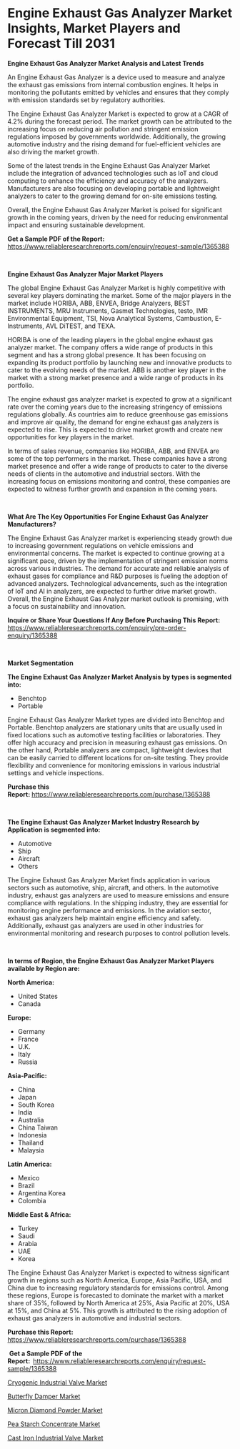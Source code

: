 <p><h1>Engine Exhaust Gas Analyzer Market Insights, Market Players and Forecast Till 2031</h1></p><p><strong>Engine Exhaust Gas Analyzer Market Analysis and Latest Trends</strong></p>
<p><p>An Engine Exhaust Gas Analyzer is a device used to measure and analyze the exhaust gas emissions from internal combustion engines. It helps in monitoring the pollutants emitted by vehicles and ensures that they comply with emission standards set by regulatory authorities.</p><p>The Engine Exhaust Gas Analyzer Market is expected to grow at a CAGR of 4.2% during the forecast period. The market growth can be attributed to the increasing focus on reducing air pollution and stringent emission regulations imposed by governments worldwide. Additionally, the growing automotive industry and the rising demand for fuel-efficient vehicles are also driving the market growth.</p><p>Some of the latest trends in the Engine Exhaust Gas Analyzer Market include the integration of advanced technologies such as IoT and cloud computing to enhance the efficiency and accuracy of the analyzers. Manufacturers are also focusing on developing portable and lightweight analyzers to cater to the growing demand for on-site emissions testing.</p><p>Overall, the Engine Exhaust Gas Analyzer Market is poised for significant growth in the coming years, driven by the need for reducing environmental impact and ensuring sustainable development.</p></p>
<p><strong>Get a Sample PDF of the Report:&nbsp;</strong> <a href="https://www.reliableresearchreports.com/enquiry/request-sample/1365388">https://www.reliableresearchreports.com/enquiry/request-sample/1365388</a></p>
<p>&nbsp;</p>
<p><strong>Engine Exhaust Gas Analyzer Major Market Players</strong></p>
<p><p>The global Engine Exhaust Gas Analyzer Market is highly competitive with several key players dominating the market. Some of the major players in the market include HORIBA, ABB, ENVEA, Bridge Analyzers, BEST INSTRUMENTS, MRU Instruments, Gasmet Technologies, testo, IMR Environmental Equipment, TSI, Nova Analytical Systems, Cambustion, E-Instruments, AVL DiTEST, and TEXA.</p><p>HORIBA is one of the leading players in the global engine exhaust gas analyzer market. The company offers a wide range of products in this segment and has a strong global presence. It has been focusing on expanding its product portfolio by launching new and innovative products to cater to the evolving needs of the market. ABB is another key player in the market with a strong market presence and a wide range of products in its portfolio.</p><p>The engine exhaust gas analyzer market is expected to grow at a significant rate over the coming years due to the increasing stringency of emissions regulations globally. As countries aim to reduce greenhouse gas emissions and improve air quality, the demand for engine exhaust gas analyzers is expected to rise. This is expected to drive market growth and create new opportunities for key players in the market.</p><p>In terms of sales revenue, companies like HORIBA, ABB, and ENVEA are some of the top performers in the market. These companies have a strong market presence and offer a wide range of products to cater to the diverse needs of clients in the automotive and industrial sectors. With the increasing focus on emissions monitoring and control, these companies are expected to witness further growth and expansion in the coming years.</p></p>
<p>&nbsp;</p>
<p><strong>What Are The Key Opportunities For Engine Exhaust Gas Analyzer Manufacturers?</strong></p>
<p><p>The Engine Exhaust Gas Analyzer market is experiencing steady growth due to increasing government regulations on vehicle emissions and environmental concerns. The market is expected to continue growing at a significant pace, driven by the implementation of stringent emission norms across various industries. The demand for accurate and reliable analysis of exhaust gases for compliance and R&D purposes is fueling the adoption of advanced analyzers. Technological advancements, such as the integration of IoT and AI in analyzers, are expected to further drive market growth. Overall, the Engine Exhaust Gas Analyzer market outlook is promising, with a focus on sustainability and innovation.</p></p>
<p><strong>Inquire or Share Your Questions If Any Before Purchasing This Report:</strong> <a href="https://www.reliableresearchreports.com/enquiry/pre-order-enquiry/1365388">https://www.reliableresearchreports.com/enquiry/pre-order-enquiry/1365388</a></p>
<p>&nbsp;</p>
<p><strong>Market Segmentation</strong></p>
<p><strong>The Engine Exhaust Gas Analyzer Market Analysis by types is segmented into:</strong></p>
<p><ul><li>Benchtop</li><li>Portable</li></ul></p>
<p><p>Engine Exhaust Gas Analyzer Market types are divided into Benchtop and Portable. Benchtop analyzers are stationary units that are usually used in fixed locations such as automotive testing facilities or laboratories. They offer high accuracy and precision in measuring exhaust gas emissions. On the other hand, Portable analyzers are compact, lightweight devices that can be easily carried to different locations for on-site testing. They provide flexibility and convenience for monitoring emissions in various industrial settings and vehicle inspections.</p></p>
<p><strong>Purchase this Report:&nbsp;</strong><a href="https://www.reliableresearchreports.com/purchase/1365388">https://www.reliableresearchreports.com/purchase/1365388</a></p>
<p>&nbsp;</p>
<p><strong>The Engine Exhaust Gas Analyzer Market Industry Research by Application is segmented into:</strong></p>
<p><ul><li>Automotive</li><li>Ship</li><li>Aircraft</li><li>Others</li></ul></p>
<p><p>The Engine Exhaust Gas Analyzer Market finds application in various sectors such as automotive, ship, aircraft, and others. In the automotive industry, exhaust gas analyzers are used to measure emissions and ensure compliance with regulations. In the shipping industry, they are essential for monitoring engine performance and emissions. In the aviation sector, exhaust gas analyzers help maintain engine efficiency and safety. Additionally, exhaust gas analyzers are used in other industries for environmental monitoring and research purposes to control pollution levels.</p></p>
<p>&nbsp;</p>
<p><strong>In terms of Region, the Engine Exhaust Gas Analyzer Market Players available by Region are:</strong></p>
<p>
    <p> <strong> North America: </strong>
        <ul>
            <li>United States</li>
            <li>Canada</li>
        </ul>
        </p> 
    <p> <strong> Europe: </strong>
        <ul>
            <li>Germany</li>
            <li>France</li>
            <li>U.K.</li>
            <li>Italy</li>
            <li>Russia</li>
        </ul>
        </p> 
    <p> <strong> Asia-Pacific: </strong>
        <ul>
            <li>China</li>
            <li>Japan</li>
            <li>South Korea</li>
            <li>India</li>
            <li>Australia</li>
            <li>China Taiwan</li>
            <li>Indonesia</li>
            <li>Thailand</li>
            <li>Malaysia</li>
        </ul>
        </p> 
    <p> <strong> Latin America: </strong>
        <ul>
            <li>Mexico</li>
            <li>Brazil</li>
            <li>Argentina Korea</li>
            <li>Colombia</li>
        </ul>
        </p> 
    <p> <strong> Middle East & Africa: </strong>
        <ul>
            <li>Turkey</li>
            <li>Saudi</li>
            <li>Arabia</li>
            <li>UAE</li>
            <li>Korea</li>
        </ul>
    </p>
    </p>
<p><p>The Engine Exhaust Gas Analyzer Market is expected to witness significant growth in regions such as North America, Europe, Asia Pacific, USA, and China due to increasing regulatory standards for emissions control. Among these regions, Europe is forecasted to dominate the market with a market share of 35%, followed by North America at 25%, Asia Pacific at 20%, USA at 15%, and China at 5%. This growth is attributed to the rising adoption of exhaust gas analyzers in automotive and industrial sectors.</p></p>
<p><strong>Purchase this Report: </strong><a href="https://www.reliableresearchreports.com/purchase/1365388">https://www.reliableresearchreports.com/purchase/1365388</a></p>
<p>&nbsp;<strong>Get a Sample PDF of the Report:&nbsp;&nbsp;</strong><a href="https://www.reliableresearchreports.com/enquiry/request-sample/1365388">https://www.reliableresearchreports.com/enquiry/request-sample/1365388</a></p>
<p><strong></strong></p>
<p><p><a href="https://medium.com/@dorisstephens14/cryogenic-industrial-valve-market-exploring-market-share-market-trends-and-future-growth-6a855cf16ba3">Cryogenic Industrial Valve Market</a></p><p><a href="https://medium.com/@dorothybrooks53/butterfly-damper-market-the-key-to-successful-business-strategy-forecast-till-2031-985a0fea5db8">Butterfly Damper Market</a></p><p><a href="https://github.com/marloy8/Market-Research-Report-List-3/blob/main/micron-diamond-powder-market.md">Micron Diamond Powder Market</a></p><p><a href="https://github.com/WillieWoodard/Market-Research-Report-List-3/blob/main/pea-starch-concentrate-market.md">Pea Starch Concentrate Market</a></p><p><a href="https://medium.com/@dorisstephens14/cast-iron-industrial-valve-nbsp-market-focuses-on-market-share-size-and-projected-forecast-till-68f202413726">Cast Iron Industrial Valve Market</a></p></p>